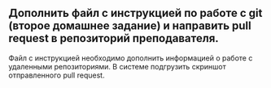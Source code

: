 ## Дополнить файл с инструкцией по работе с git (второе домашнее задание) и направить pull request в репозиторий преподавателя.
Файл с инструкцией необходимо дополнить информацией о работе с удаленными репозиториями.
В системе подгрузить скриншот отправленного pull request.

